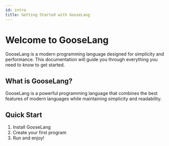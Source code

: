 ```yaml
---
id: intro
title: Getting Started with GooseLang
---
```


# Welcome to GooseLang

GooseLang is a modern programming language designed for simplicity and performance. This documentation will guide you through everything you need to know to get started.

## What is GooseLang?

GooseLang is a powerful programming language that combines the best features of modern languages while maintaining simplicity and readability.

## Quick Start

1. Install GooseLang
2. Create your first program
3. Run and enjoy!
